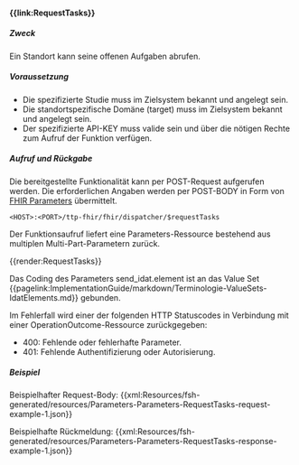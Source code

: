 #### **{{link:RequestTasks}}**

##### **Zweck**
Ein Standort kann seine offenen Aufgaben abrufen.

##### **Voraussetzung**
- Die spezifizierte Studie muss im Zielsystem bekannt und angelegt sein.
- Die standortspezifische Domäne (target) muss im Zielsystem bekannt und angelegt sein.
- Der spezifizierte API-KEY muss valide sein und über die nötigen Rechte zum Aufruf der Funktion verfügen.

##### **Aufruf und Rückgabe**
Die bereitgestellte Funktionalität kann per POST-Request aufgerufen werden. Die erforderlichen Angaben werden per POST-BODY in Form von [FHIR Parameters](https://www.hl7.org/fhir/parameters.html) übermittelt.

`<HOST>:<PORT>/ttp-fhir/fhir/dispatcher/$requestTasks`

Der Funktionsaufruf liefert eine Parameters-Ressource bestehend aus multiplen Multi-Part-Parametern zurück.

{{render:RequestTasks}}

Das Coding des Parameters send_idat.element ist an das Value Set {{pagelink:ImplementationGuide/markdown/Terminologie-ValueSets-IdatElements.md}} gebunden.

Im Fehlerfall wird einer der folgenden HTTP Statuscodes in Verbindung mit einer OperationOutcome-Ressource zurückgegeben:
* 400: Fehlende oder fehlerhafte Parameter.
* 401: Fehlende Authentifizierung oder Autorisierung.

##### **Beispiel**
Beispielhafter Request-Body:
{{xml:Resources/fsh-generated/resources/Parameters-Parameters-RequestTasks-request-example-1.json}}

Beispielhafte Rückmeldung:
{{xml:Resources/fsh-generated/resources/Parameters-Parameters-RequestTasks-response-example-1.json}}

